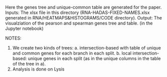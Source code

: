 Here the genes tree and unique-common table are generated for the paper.
Inputs: The xlsx file in this directory 
(RNA-HADAS-FIXED-NAMES.xlsx generated in RNA/HEATMAPS&HISTOGRAMS/CODE directory).
Output: The visualziation of the pearson and spearman genes tree and table. (in the Jupyter notebook)

NOTES:
1. We create two kinds of trees:
a. intersection-based with table of unique and common genes for each branch in each split.
b. local intersection-based: unique genes in each split 
(as in the unique columns in the table of the tree in a).
2. Analysis is done on Lysis
